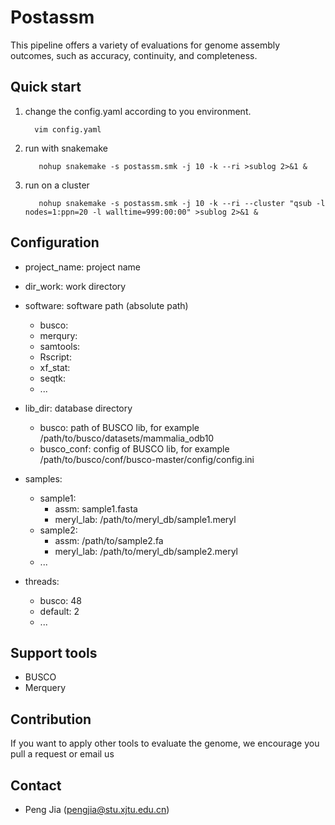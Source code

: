 # Postassm
This pipeline offers a variety of evaluations for genome assembly outcomes, such as accuracy, continuity, and completeness.

## Quick start 

  1. change the config.yaml according to you environment. 

       
           vim config.yaml 

2. run with snakemake    

          
          nohup snakemake -s postassm.smk -j 10 -k --ri >sublog 2>&1 &
          
3. run on a cluster

  
          nohup snakemake -s postassm.smk -j 10 -k --ri --cluster "qsub -l nodes=1:ppn=20 -l walltime=999:00:00" >sublog 2>&1 & 
  
 ## Configuration
  * project_name: project  name
  * dir_work: work directory
  * software: software path (absolute path)
      * busco:
      * merqury:   
      * samtools: 
      * Rscript: 
      * xf_stat: 
      * seqtk: 
      * ...

  * lib_dir: database directory 
      * busco: path of BUSCO lib, for example /path/to/busco/datasets/mammalia_odb10
      * busco_conf: config of BUSCO lib, for example /path/to/busco/conf/busco-master/config/config.ini
 
  * samples:
      * sample1:
        * assm: sample1.fasta
        * meryl_lab: /path/to/meryl_db/sample1.meryl
      * sample2:
        * assm: /path/to/sample2.fa
        * meryl_lab: /path/to/meryl_db/sample2.meryl
      * ...
  * threads:
    * busco: 48
    * default: 2
    * ...
    
 ## Support tools 
 * BUSCO 
 * Merquery
 ## Contribution 
 If you want to apply other tools to evaluate the genome, we encourage you pull a request or email us 
 
 ## Contact  
 * Peng Jia (pengjia@stu.xjtu.edu.cn)

